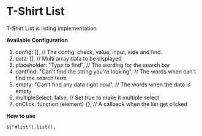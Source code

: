T-Shirt List
==============

T-Shirt List is listing implementation

**Available Configuration**

1. config: [], // The config: check, value, input, side and find.
2. data: [], // Multi array data to be displayed
3. placeholder: "Type to find", // The wording for the search bar
4. cantfind: "Can't find the string you're looking", // The words when can't find the search term
5. empty: "Can't find any data right now", // The words when the data is empty
6. multipleSelect: false, // Set true to make it multiple select
7. onClick: function (element) {}, // A callback when the list get clicked

**How to use**

	$("#list").list();
